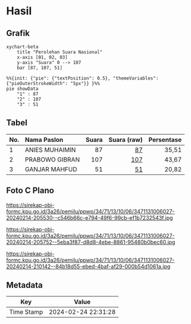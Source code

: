 # Hasil

## Grafik

```mermaid
xychart-beta
    title "Perolehan Suara Nasional"
    x-axis [01, 02, 03]
    y-axis "Suara" 0 --> 107
    bar [87, 107, 51]
```

```mermaid
%%{init: {"pie": {"textPosition": 0.5}, "themeVariables": {"pieOuterStrokeWidth": "5px"}} }%%
pie showData
    "1" : 87
    "2" : 107
    "3" : 51
```

## Tabel

| No. | Nama Paslon    | Suara | Suara (raw) | Persentase |
|:--- |:-------------- | -----:| -----------:| ----------:|
| 1   | ANIES MUHAIMIN | 87    | [87][p-1]   | 35,51      |
| 2   | PRABOWO GIBRAN | 107   | [107][p-2]  | 43,67      |
| 3   | GANJAR MAHFUD  | 51    | [51][p-3]   | 20,82      |


[p-1]: https://github.com/gigit-pemilu/pemilu-2024/blob/main/pilpres/hitung-suara/sub/34-di-yogyakarta/sub/71-kota-yogyakarta/sub/13-umbulharjo/sub/1006-sorosutan/sub/027-tps/sub/paslon-1.txt
[p-2]: https://github.com/gigit-pemilu/pemilu-2024/blob/main/pilpres/hitung-suara/sub/34-di-yogyakarta/sub/71-kota-yogyakarta/sub/13-umbulharjo/sub/1006-sorosutan/sub/027-tps/sub/paslon-2.txt
[p-3]: https://github.com/gigit-pemilu/pemilu-2024/blob/main/pilpres/hitung-suara/sub/34-di-yogyakarta/sub/71-kota-yogyakarta/sub/13-umbulharjo/sub/1006-sorosutan/sub/027-tps/sub/paslon-3.txt

## Foto C Plano

https://sirekap-obj-formc.kpu.go.id/3a26/pemilu/ppwp/34/71/13/10/06/3471131006027-20240214-205530--c546b66c-e794-49f6-99cb-ef1b7232543f.jpg

https://sirekap-obj-formc.kpu.go.id/3a26/pemilu/ppwp/34/71/13/10/06/3471131006027-20240214-205752--5eba3f87-d8d8-4ebe-8861-95480b0bec60.jpg

https://sirekap-obj-formc.kpu.go.id/3a26/pemilu/ppwp/34/71/13/10/06/3471131006027-20240214-210142--84b18d55-ebed-4baf-af29-000b54d1061a.jpg


## Metadata

| Key        | Value               |
| ---------- | ------------------- |
| Time Stamp | 2024-02-24 22:31:28 |



